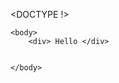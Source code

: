 <DOCTYPE !>
<html>
    <head>
        <title> Our Website </title>
    </head>

    <body>
        <div> Hello </div>


    </body>

</hmtl>